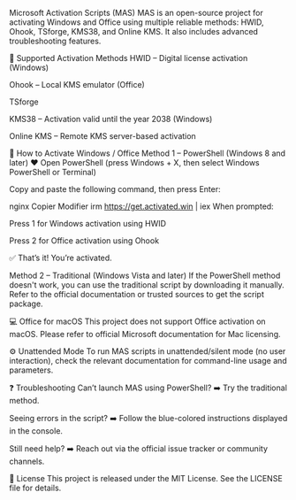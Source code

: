 Microsoft Activation Scripts (MAS)
MAS is an open-source project for activating Windows and Office using multiple reliable methods: HWID, Ohook, TSforge, KMS38, and Online KMS. It also includes advanced troubleshooting features.

🔑 Supported Activation Methods
HWID – Digital license activation (Windows)

Ohook – Local KMS emulator (Office)

TSforge

KMS38 – Activation valid until the year 2038 (Windows)

Online KMS – Remote KMS server-based activation

🚀 How to Activate Windows / Office
Method 1 – PowerShell (Windows 8 and later) ❤️
Open PowerShell (press Windows + X, then select Windows PowerShell or Terminal)

Copy and paste the following command, then press Enter:

nginx
Copier
Modifier
irm https://get.activated.win | iex
When prompted:

Press 1 for Windows activation using HWID

Press 2 for Office activation using Ohook

✅ That’s it! You’re activated.

Method 2 – Traditional (Windows Vista and later)
If the PowerShell method doesn't work, you can use the traditional script by downloading it manually. Refer to the official documentation or trusted sources to get the script package.

💻 Office for macOS
This project does not support Office activation on macOS. Please refer to official Microsoft documentation for Mac licensing.

⚙️ Unattended Mode
To run MAS scripts in unattended/silent mode (no user interaction), check the relevant documentation for command-line usage and parameters.

❓ Troubleshooting
Can’t launch MAS using PowerShell? ➡️ Try the traditional method.

Seeing errors in the script? ➡️ Follow the blue-colored instructions displayed in the console.

Still need help? ➡️ Reach out via the official issue tracker or community channels.

📜 License
This project is released under the MIT License. See the LICENSE file for details.
